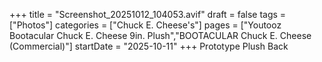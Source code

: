 +++
title = "Screenshot_20251012_104053.avif"
draft = false
tags = ["Photos"]
categories = ["Chuck E. Cheese's"]
pages = ["Youtooz Bootacular Chuck E. Cheese 9in. Plush","BOOTACULAR Chuck E. Cheese (Commercial)"]
startDate = "2025-10-11"
+++
Prototype Plush Back